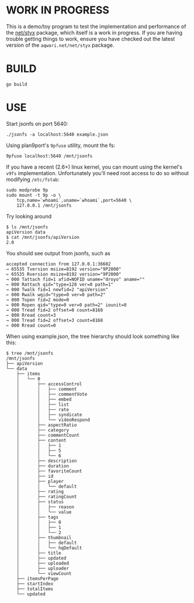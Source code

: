 # WORK IN PROGRESS

This is a demo/toy program to test the implementation and performance of
the [net/styx](https://aqwari.net/net/styx) package, which itself is a
work in progress. If you are having trouble getting things to work, ensure
you have checked out the latest version of the `aqwari.net/net/styx`
package.

# BUILD

	go build

# USE

Start jsonfs on port 5640:

	./jsonfs -a localhost:5640 example.json

Using plan9port's `9pfuse` utility, mount the fs:

	9pfuse localhost:5640 /mnt/jsonfs

If you have a recent (2.6+) linux kernel, you can
mount using the kernel's `v9fs` implementation.
Unfortunately you'll need root access to do so
without modifying `/etc/fstab`:

	sudo modprobe 9p
	sudo mount -t 9p -o \
		tcp,name=`whoami`,uname=`whoami`,port=5640 \
		127.0.0.1 /mnt/jsonfs
	
Try looking around

	$ ls /mnt/jsonfs
	apiVersion data
	$ cat /mnt/jsonfs/apiVersion
	2.0

You should see output from jsonfs, such as

	accepted connection from 127.0.0.1:36602
	→ 65535 Tversion msize=8192 version="9P2000"
	← 65535 Rversion msize=8192 version="9P2000"
	→ 000 Tattach fid=1 afid=NOFID uname="droyo" aname=""
	← 000 Rattach qid="type=128 ver=0 path=1"
	→ 000 Twalk fid=1 newfid=2 "apiVersion"
	← 000 Rwalk wqid="type=0 ver=0 path=2"
	→ 000 Topen fid=2 mode=0
	← 000 Ropen qid="type=0 ver=0 path=2" iounit=0
	→ 000 Tread fid=2 offset=0 count=8168
	← 000 Rread count=3
	→ 000 Tread fid=2 offset=3 count=8168
	← 000 Rread count=0

When using example.json, the tree hierarchy should look
something like this:

	$ tree /mnt/jsonfs
	/mnt/jsonfs
	├── apiVersion
	└── data
	    ├── items
	    │   └── 0
	    │       ├── accessControl
	    │       │   ├── comment
	    │       │   ├── commentVote
	    │       │   ├── embed
	    │       │   ├── list
	    │       │   ├── rate
	    │       │   ├── syndicate
	    │       │   └── videoRespond
	    │       ├── aspectRatio
	    │       ├── category
	    │       ├── commentCount
	    │       ├── content
	    │       │   ├── 1
	    │       │   ├── 5
	    │       │   └── 6
	    │       ├── description
	    │       ├── duration
	    │       ├── favoriteCount
	    │       ├── id
	    │       ├── player
	    │       │   └── default
	    │       ├── rating
	    │       ├── ratingCount
	    │       ├── status
	    │       │   ├── reason
	    │       │   └── value
	    │       ├── tags
	    │       │   ├── 0
	    │       │   ├── 1
	    │       │   └── 2
	    │       ├── thumbnail
	    │       │   ├── default
	    │       │   └── hqDefault
	    │       ├── title
	    │       ├── updated
	    │       ├── uploaded
	    │       ├── uploader
	    │       └── viewCount
	    ├── itemsPerPage
	    ├── startIndex
	    ├── totalItems
	    └── updated
